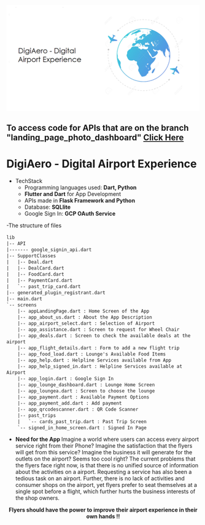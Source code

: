 

![img](banner.png)

## To access code for APIs that are on the branch "landing_page_photo_dashboard" [Click Here](https://github.com/bhatiagagan24/Jack-The-Hack-Hackathon-/tree/landing_page_photo_dashboard/landing_page_dashboard/back_end)

# DigiAero - Digital Airport Experience
- TechStack
    - Programming languages used: **Dart, Python**
    - **Flutter and Dart** for App Development
    - APIs made in **Flask Framework and Python**
    - Database: **SQLlite** 
    - Google Sign In: **GCP OAuth Service**

-The structure of files
```
lib
|-- API
|------- google_signin_api.dart
|-- SupportClasses
|   |-- Deal.dart
|   |-- DealCard.dart
|   |-- FoodCard.dart
|   |-- PaymentCard.dart
|   `-- past_trip_card.dart
|-- generated_plugin_registrant.dart
|-- main.dart
`-- screens
    |-- appLandingPage.dart : Home Screen of the App
    |-- app_about_us.dart : About the App Description
    |-- app_airport_select.dart : Selection of Airport 
    |-- app_assistance.dart : Screen to request for Wheel Chair
    |-- app_deals.dart : Screen to check the available deals at the airport
    |-- app_flight_details.dart : Form to add a new flight trip
    |-- app_food_load.dart : Lounge's Available Food Items
    |-- app_help.dart : Helpline Services available from App
    |-- app_help_signed_in.dart : Helpline Services available at Airport
    |-- app_login.dart : Google Sign In
    |-- app_lounge_dashboard.dart : Lounge Home Screen
    |-- app_loungea.dart : Screen to choose the lounge
    |-- app_payment.dart : Available Payment Options
    |-- app_payment_add.dart : Add payment
    |-- app_qrcodescanner.dart : QR Code Scanner 
    |-- past_trips 
    |   `-- cards_past_trip.dart : Past Trip Screen
    `-- signed_in_home_screen.dart : Signed In Page
```
- <strong> Need for the App </strong>
Imagine a world where users can access every airport service right from their Phone? Imagine the satisfaction that the flyers will get from this service? Imagine the business   it will generate for the outlets on the airport? Seems too cool right? The current problems that the flyers face right now, is that there is no unified source of information   about the activities on a airport. Requesting a service has also been a tedious task on an airport. Further, there is no lack of activities and consumer shops on the airport,  yet flyers prefer to seat themselves at a single spot before a flight, which further hurts the business interests of the shop owners.

<center> <strong> Flyers should have the power to improve their airport experience in their own hands !! </strong> </center>
<!-- 
- <strong> Description of the App </strong>
    - Cross Platform App built in Flutter.
    - 

- 

 -->

# Jack-The-Hack-Hackathon-
